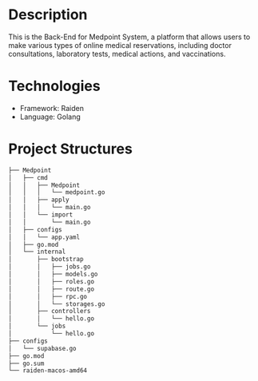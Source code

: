 # Description
This is the Back-End for Medpoint System, a platform that allows users to make various types of online medical reservations, including doctor consultations, laboratory tests, medical actions, and vaccinations.

# Technologies
- Framework: Raiden
- Language: Golang

# Project Structures

```bash
├── Medpoint
│   ├── cmd
│   │   ├── Medpoint
│   │   │   └── medpoint.go
│   │   ├── apply
│   │   │   └── main.go
│   │   └── import
│   │       └── main.go
│   ├── configs
│   │   └── app.yaml
│   ├── go.mod
│   └── internal
│       ├── bootstrap
│       │   ├── jobs.go
│       │   ├── models.go
│       │   ├── roles.go
│       │   ├── route.go
│       │   ├── rpc.go
│       │   └── storages.go
│       ├── controllers
│       │   └── hello.go
│       └── jobs
│           └── hello.go
├── configs
│   └── supabase.go
├── go.mod
├── go.sum
└── raiden-macos-amd64
```
